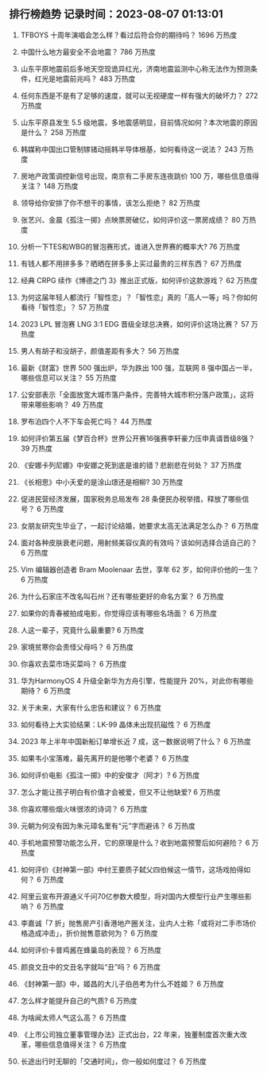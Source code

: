 
## 排行榜趋势 记录时间：2023-08-07 01:13:01
  
  1. TFBOYS 十周年演唱会怎么样？看过后符合你的期待吗？ 1696 万热度
    
  2. 中国什么地方最安全不会地震？ 786 万热度
    
  3. 山东平原地震前后多地天空现诡异红光，济南地震监测中心称无法作为预测条件，红光是地震前兆吗？ 483 万热度
    
  4. 任何东西是不是有了足够的速度，就可以无视硬度一样有强大的破坏力？ 272 万热度
    
  5. 山东平原县发生 5.5 级地震，多地震感明显，目前情况如何？本次地震的原因是什么？ 258 万热度
    
  6. 韩媒称中国出口管制镓锗动摇韩半导体根基，如何看待这一说法？ 243 万热度
    
  7. 房地产政策调控新信号出现，南京有二手房东连夜跳价 100 万，哪些信息值得关注？ 148 万热度
    
  8. 领导给你安排了你不想干的事情，该怎么拒绝？ 82 万热度
    
  9. 张艺兴、金晨《孤注一掷》点映票房破亿，如何评价这一票房成绩？ 80 万热度
    
  10. 分析一下TES和WBG的冒泡赛形式，谁进入世界赛的概率大? 76 万热度
    
  11. 有钱人都不用拼多多？晒晒在拼多多上买过最贵的三样东西？ 67 万热度
    
  12. 经典 CRPG 续作《博德之门 3》推出正式版，如何评价这款游戏？ 62 万热度
    
  13. 为何这届年轻人都流行「智性恋」？「智性恋」真的「高人一等」吗？你如何看待「智性恋」？ 57 万热度
    
  14. 2023 LPL 冒泡赛 LNG 3:1 EDG 晋级全球总决赛，如何评价这场比赛？ 57 万热度
    
  15. 男人有胡子和没胡子，颜值差距有多大？ 56 万热度
    
  16. 最新《财富》世界 500 强出炉，华为跌出 100 强，互联网 8 强中国占一半，哪些信息可以关注？ 55 万热度
    
  17. 公安部表示「全面放宽大城市落户条件，完善特大城市积分落户政策」，这将带来哪些影响？ 49 万热度
    
  18. 罗布泊四个人不下车会死亡吗？ 44 万热度
    
  19. 如何评价第五届《梦百合杯》世界公开赛16强赛李轩豪力压申真谞晋级8强？ 39 万热度
    
  20. 《安娜卡列尼娜》中安娜之死到底是谁的错？悲剧悲在何处？ 37 万热度
    
  21. 《长相思》中小夭爱的是涂山璟还是相柳? 30 万热度
    
  22. 促进民营经济发展，国家税务总局发布 28 条便民办税举措，释放了哪些信号？ 6 万热度
    
  23. 女朋友研究生毕业了，一起讨论结婚，她要求太高无法满足怎么办？ 6 万热度
    
  24. 面对各种皮肤衰老问题，用射频美容仪真的有效吗？该如何选择合适自己的？ 6 万热度
    
  25. Vim 编辑器创造者 Bram Moolenaar 去世，享年 62 岁，如何评价他的一生？ 6 万热度
    
  26. 为什么石家庄不改名叫石州？还有哪些更好的命名方案？ 6 万热度
    
  27. 如果你的青春被拍成电影，你觉得应该有哪些名场面？ 6 万热度
    
  28. 人这一辈子，究竟什么最重要? 6 万热度
    
  29. 家境贫寒你会责怪父母吗？ 6 万热度
    
  30. 你喜欢去菜市场买菜吗？ 6 万热度
    
  31. 华为HarmonyOS 4 升级全新华为方舟引擎，性能提升 20%，对此你有哪些期待？ 6 万热度
    
  32. 关于未来，大家有什么忠告和建议？ 6 万热度
    
  33. 如何看待上大实验结果：LK-99 晶体未出现抗磁性？ 6 万热度
    
  34. 2023 年上半年中国新船订单增长近 7 成，这一数据说明了什么？ 6 万热度
    
  35. 如果韦小宝落难，最先离开的是他哪个老婆？ 6 万热度
    
  36. 如何评价电影《孤注一掷》中的安俊才（阿才）? 6 万热度
    
  37. 怎么才能让孩子明白有价值才会被爱，但又不让他缺爱? 6 万热度
    
  38. 你喜欢哪些烟火味很浓的诗词？ 6 万热度
    
  39. 元朝为何没有因为朱元璋名里有“元”字而避讳？ 6 万热度
    
  40. 手机地震预警功能怎么开，它的原理是什么？收到地震预警后如何避险？ 6 万热度
    
  41. 如何评价《封神第一部》中纣王要质子弑父四伯候这一情节，这场戏拍得如何？ 6 万热度
    
  42. 阿里云宣布开源通义千问70亿参数大模型，将对国内大模型行业产生哪些影响？ 6 万热度
    
  43. 李嘉诚「7 折」抛售房产引香港地产圈关注，业内人士称「或将对二手市场价格造成冲击」，折价抛售意欲何为？ 6 万热度
    
  44. 如何评价卡普鸡酱在蜂巢岛的表现？ 6 万热度
    
  45. 颜良文丑中的文丑名字就叫“丑”吗？ 6 万热度
    
  46. 《封神第一部》中，姬昌的大儿子伯邑考为什么不姓姬？ 6 万热度
    
  47. 怎么样才能提升自己的气质? 6 万热度
    
  48. 为啥闻太师人气这么高？ 6 万热度
    
  49. 《上市公司独立董事管理办法》正式出台，22 年来，独董制度首次重大改革，哪些信息值得关注？ 6 万热度
    
  50. 长途出行时无聊的「交通时间」，你一般如何度过？ 6 万热度
    
